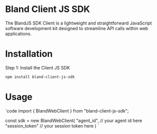 # Bland Client JS SDK

The BlandJS SDK Client is a lightweight and straightforward JavaScript software development kit designed to streamline API calls within web applications.

# Installation

Step 1: Install the Client JS SDK

```bash
npm install bland-client-js-sdk
```

# Usage

`code
import { BlandWebClient } from "bland-client-js-sdk";

const sdk = new BlandWebClient(
    "agent_id", // your agent id here
    "session_token" // your session token here
)
`
